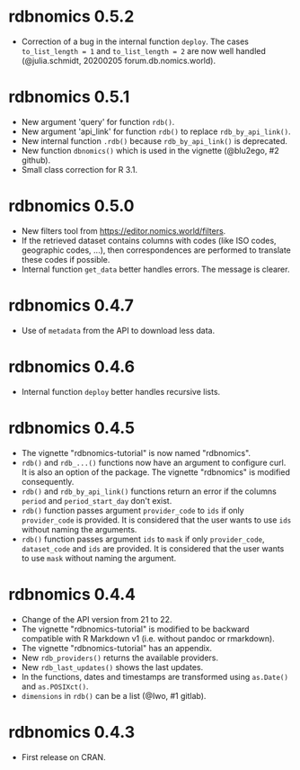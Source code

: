 # rdbnomics 0.5.2

* Correction of a bug in the internal function `deploy`. The cases
  `to_list_length = 1` and `to_list_length = 2` are now well handled
  (@julia.schmidt, 20200205 forum.db.nomics.world).

# rdbnomics 0.5.1

* New argument 'query' for function `rdb()`.
* New argument 'api_link' for function `rdb()` to replace `rdb_by_api_link()`.
* New internal function `.rdb()` because `rdb_by_api_link()` is deprecated.
* New function `dbnomics()` which is used in the vignette (@blu2ego, #2 github).
* Small class correction for R 3.1.

# rdbnomics 0.5.0

* New filters tool from <https://editor.nomics.world/filters>.
* If the retrieved dataset contains columns with codes (like ISO codes,
  geographic codes, ...), then correspondences are performed to translate
  these codes if possible.
* Internal function `get_data` better handles errors. The message is clearer.

# rdbnomics 0.4.7

* Use of `metadata` from the API to download less data.

# rdbnomics 0.4.6

* Internal function `deploy` better handles recursive lists.

# rdbnomics 0.4.5

* The vignette "rdbnomics-tutorial" is now named "rdbnomics".
* `rdb()` and `rdb_...()` functions now have an argument to configure curl. It
  is also an option of the package. The vignette "rdbnomics" is
  modified consequently.
* `rdb()` and `rdb_by_api_link()` functions return an error if the columns
  `period` and `period_start_day` don't exist.
* `rdb()` function passes argument `provider_code` to `ids` if only
  `provider_code` is provided. It is considered that the user wants to use
  `ids` without naming the arguments.
* `rdb()` function passes argument `ids` to `mask` if only
  `provider_code`, `dataset_code` and `ids` are provided. It is considered that
   the user wants to use `mask` without naming the argument.

# rdbnomics 0.4.4

* Change of the API version from 21 to 22.
* The vignette "rdbnomics-tutorial" is modified to be backward compatible
  with R Markdown v1 (i.e. without pandoc or rmarkdown).
* The vignette "rdbnomics-tutorial" has an appendix.
* New `rdb_providers()` returns the available providers.
* New `rdb_last_updates()` shows the last updates.
* In the functions, dates and timestamps are transformed using `as.Date()` and
  `as.POSIXct()`.
* `dimensions` in `rdb()` can be a list (@Iwo, #1 gitlab).

# rdbnomics 0.4.3

* First release on CRAN.
